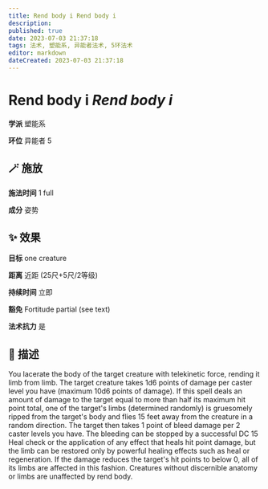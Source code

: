 ```yaml
---
title: Rend body i Rend body i
description: 
published: true
date: 2023-07-03 21:37:18
tags: 法术, 塑能系, 异能者法术, 5环法术
editor: markdown
dateCreated: 2023-07-03 21:37:18
---
```


# **Rend body i** *Rend body i*

**学派** 塑能系 

**环位** 异能者 5

## 🪄 施放

**施法时间** 1 full

**成分** 姿势

## ✨ 效果 

**目标** one creature 

**距离** 近距 (25尺+5尺/2等级)  

**持续时间** 立即 

**豁免** Fortitude partial (see text)

**法术抗力** 是

## 📖 描述

You lacerate the body of the target creature with telekinetic force, rending it limb from limb. The target creature takes 1d6 points of damage per caster level you have (maximum 10d6 points of damage). If this spell deals an amount of damage to the target equal to more than half its maximum hit point total, one of the target's limbs (determined randomly) is gruesomely ripped from the target's body and flies 15 feet away from the creature in a random direction. The target then takes 1 point of bleed damage per 2 caster levels you have. The bleeding can be stopped by a successful DC 15 Heal check or the application of any effect that heals hit point damage, but the limb can be restored only by powerful healing effects such as heal or regeneration. If the damage reduces the target's hit points to below 0, all of its limbs are affected in this fashion.  Creatures without discernible anatomy or limbs are unaffected by rend body.
    